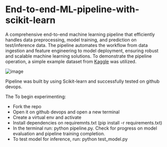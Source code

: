 # End-to-end-ML-pipeline-with-scikit-learn
A comprehensive end-to-end machine learning pipeline that efficiently handles data preprocessing, model training, and prediction on test/inference data. The pipeline automates the workflow from data ingestion and feature engineering to model deployment, ensuring robust and scalable machine learning solutions. To demonstrate the pipeline operation, a simple example dataset from [Kaggle](https://www.kaggle.com/competitions/house-prices-advanced-regression-techniques/data) was utilized. 

![image](https://github.com/user-attachments/assets/bfea6d59-5815-448c-bafb-d227ccbba21a)


Pipeline was built by using Scikit-learn and successfully tested on github devops.

The To begin experimenting:
* Fork the repo
* Open it on github devops and open a new terminal
* Create a virtual env and activate
* Install dependencies on requiremnts.txt (pip install -r requirements.txt)
* In the terminal run: python pipeline.py. Check for progress on model evaluation and pipeline training completion.
* To test model for inference, run: python test_model.py
